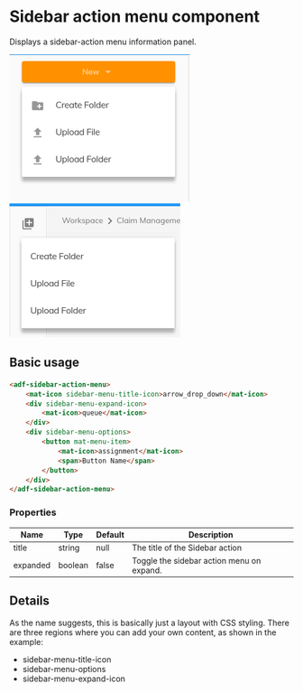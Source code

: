 # Sidebar action menu component

Displays a sidebar-action menu information panel.

![Sidebar action menu button screenshot](docassets/images/sidebar-action-menu-button.png)
![Sidebar action menu icon screenshot](docassets/images/sidebar-action-menu-icon.png)

## Basic usage

```html
<adf-sidebar-action-menu>
    <mat-icon sidebar-menu-title-icon>arrow_drop_down</mat-icon>
    <div sidebar-menu-expand-icon>
        <mat-icon>queue</mat-icon>
    </div>
    <div sidebar-menu-options>
        <button mat-menu-item>
            <mat-icon>assignment</mat-icon>
            <span>Button Name</span>
        </button>
    </div>
</adf-sidebar-action-menu>
```

### Properties

| Name | Type | Default | Description |
| --- | --- | --- | --- |
| title | string | null | The title of the Sidebar action |
| expanded | boolean | false | Toggle the sidebar action menu on expand.
## Details

As the name suggests, this is basically just a layout with CSS styling. There are three regions where you can add your own content, as shown in the example:

- sidebar-menu-title-icon
- sidebar-menu-options
- sidebar-menu-expand-icon

